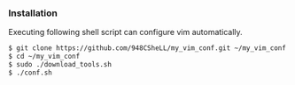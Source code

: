 ### Installation

Executing following shell script can configure vim automatically.

```bash
$ git clone https://github.com/948CSheLL/my_vim_conf.git ~/my_vim_conf
$ cd ~/my_vim_conf
$ sudo ./download_tools.sh
$ ./conf.sh
```
